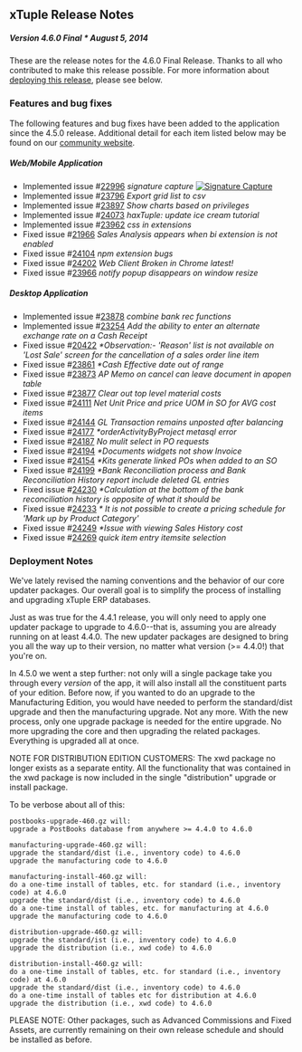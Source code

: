 ## xTuple Release Notes  
##### Version 4.6.0 Final * August 5, 2014  

These are the release notes for the 4.6.0 Final Release. Thanks to all who contributed to make this release possible.
For more information about [deploying this release](#deployment-notes), please see below.

### Features and bug fixes

The following features and bug fixes have been added to the application since the 4.5.0 release. 
Additional detail for each item listed below may be found on our [community website](http://www.xtuple.org).

##### Web/Mobile Application

- Implemented 
  issue #[22996](http://www.xtuple.org/xtincident/view/bugs/22996) 
  _signature capture_ 
  [![Signature Capture](https://i.vimeocdn.com/video/483976760_600x336.jpg)](http://xtupleuniversity.com/signature-capture)
- Implemented 
  issue #[23796](http://www.xtuple.org/xtincident/view/bugs/23796) 
  _Export grid list to csv_ 
- Implemented 
  issue #[23897](http://www.xtuple.org/xtincident/view/bugs/23897) 
  _Show charts based on privileges_ 
- Implemented 
  issue #[24073](http://www.xtuple.org/xtincident/view/bugs/24073) 
  _haxTuple: update ice cream tutorial_ 
- Implemented 
  issue #[23962](http://www.xtuple.org/xtincident/view/bugs/23962) 
  _css in extensions_ 
- Fixed 
  issue #[21966](http://www.xtuple.org/xtincident/view/bugs/21966) 
  _Sales Analysis appears when bi extension is not enabled_ 
- Fixed 
  issue #[24104](http://www.xtuple.org/xtincident/view/bugs/24104) 
  _npm extension bugs_ 
- Fixed 
  issue #[24202](http://www.xtuple.org/xtincident/view/bugs/24202) 
  _Web Client Broken in Chrome latest!_ 
- Fixed 
  issue #[23966](http://www.xtuple.org/xtincident/view/bugs/23966) 
  _notify popup disappears on window resize_ 


##### Desktop Application
- Implemented 
  issue #[23878](http://www.xtuple.org/xtincident/view/bugs/23878) 
  _combine bank rec functions_ 
- Implemented 
  issue #[23254](http://www.xtuple.org/xtincident/view/bugs/23254) 
  _Add the ability to enter an alternate exchange rate on a Cash Receipt_ 
- Fixed 
  issue #[20422](http://www.xtuple.org/xtincident/view/bugs/20422) 
  _*Observation:- 'Reason' list is not available on 'Lost Sale' screen for the cancellation of a sales  order line item_
- Fixed 
  issue #[23861](http://www.xtuple.org/xtincident/view/bugs/23861) 
  _*Cash Effective date out of range_ 
- Fixed 
  issue #[23873](http://www.xtuple.org/xtincident/view/bugs/23873) 
  _AP Memo on cancel can leave document in apopen table_ 
- Fixed 
  issue #[23877](http://www.xtuple.org/xtincident/view/bugs/23877) 
  _Clear out top level material costs_ 
- Fixed 
  issue #[24111](http://www.xtuple.org/xtincident/view/bugs/24111) 
  _Net Unit Price and price UOM in SO for AVG cost items_ 
- Fixed 
  issue #[24144](http://www.xtuple.org/xtincident/view/bugs/24144) 
  _GL Transaction remains unposted after balancing_ 
- Fixed 
  issue #[24177](http://www.xtuple.org/xtincident/view/bugs/24177) 
  _*orderActivityByProject metasql error_ 
- Fixed 
  issue #[24187](http://www.xtuple.org/xtincident/view/bugs/24187) 
  _No mulit select in PO requests_ 
- Fixed 
  issue #[24194](http://www.xtuple.org/xtincident/view/bugs/24194)
  _*Documents widgets not show Invoice_ 
- Fixed 
  issue #[24154](http://www.xtuple.org/xtincident/view/bugs/24154) 
  _*Kits generate linked POs when added to an SO_ 
- Fixed 
  issue #[24199](http://www.xtuple.org/xtincident/view/bugs/24199) 
  _*Bank Reconciliation process and Bank Reconciliation History report include deleted GL entries_ 
- Fixed 
  issue #[24230](http://www.xtuple.org/xtincident/view/bugs/24230) 
  _*Calculation at the bottom of the bank reconciliation history is opposite of what it should be_ 
- Fixed 
  issue #[24233](http://www.xtuple.org/xtincident/view/bugs/24233) 
  _* It is not possible to create a pricing schedule for 'Mark up by Product Category'_ 
- Fixed 
  issue #[24249](http://www.xtuple.org/xtincident/view/bugs/24249) 
  _*Issue with viewing Sales History cost_ 
- Fixed 
  issue #[24269](http://www.xtuple.org/xtincident/view/bugs/24269) 
  _quick item entry itemsite selection_ 


### Deployment Notes

We've lately revised the
naming conventions and the behavior of our core updater packages.
Our overall goal is to simplify the process of installing and
upgrading xTuple ERP databases.

Just as was true for the 4.4.1 release, you will only need to apply
one updater package to upgrade to 4.6.0--that is, assuming you are
already running on at least 4.4.0. The new updater packages are
designed to bring you all the way up to their version, no matter 
what version (>= 4.4.0!) that you're on.

In 4.5.0 we went a step further: not only will a single package take
you through every *version* of the app, it will also install all the
constituent parts of your edition. Before now, if you wanted to do an
upgrade to the Manufacturing Edition, you would have needed to perform 
the standard/dist upgrade and then the manufacturing upgrade. Not any
more. With the new process, only one upgrade package is needed for the
entire upgrade. No more upgrading the core and then upgrading the
related packages. Everything is upgraded all at once.

NOTE FOR DISTRIBUTION EDITION CUSTOMERS: The xwd package no longer 
exists as a separate entity. All the functionality that was contained 
in the xwd package is now included in the single "distribution" upgrade 
or install package.

To be verbose about all of this:

    postbooks-upgrade-460.gz will:
    upgrade a PostBooks database from anywhere >= 4.4.0 to 4.6.0

    manufacturing-upgrade-460.gz will:
    upgrade the standard/dist (i.e., inventory code) to 4.6.0
    upgrade the manufacturing code to 4.6.0

    manufacturing-install-460.gz will:
    do a one-time install of tables, etc. for standard (i.e., inventory code) at 4.6.0
    upgrade the standard/dist (i.e., inventory code) to 4.6.0
    do a one-time install of tables, etc. for manufacturing at 4.6.0
    upgrade the manufacturing code to 4.6.0

    distribution-upgrade-460.gz will:
    upgrade the standard/ist (i.e., inventory code) to 4.6.0
    upgrade the distribution (i.e., xwd code) to 4.6.0

    distribution-install-460.gz will:
    do a one-time install of tables, etc. for standard (i.e., inventory code) at 4.6.0
    upgrade the standard/dist (i.e., inventory code) to 4.6.0
    do a one-time install of tables etc for distribution at 4.6.0
    upgrade the distribution (i.e., xwd code) to 4.6.0

PLEASE NOTE: Other packages, such as Advanced Commissions and Fixed 
Assets, are currently remaining on their own release schedule and should 
be installed as before. 
